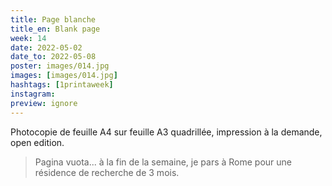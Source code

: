 ```yaml
---
title: Page blanche 
title_en: Blank page
week: 14
date: 2022-05-02
date_to: 2022-05-08
poster: images/014.jpg
images: [images/014.jpg]
hashtags: [1printaweek]
instagram: 
preview: ignore
---
```




Photocopie de feuille A4 sur feuille A3 quadrillée, impression à la demande, open edition.

> Pagina vuota... à la fin de la semaine, je pars à Rome pour une résidence de recherche de 3 mois.

